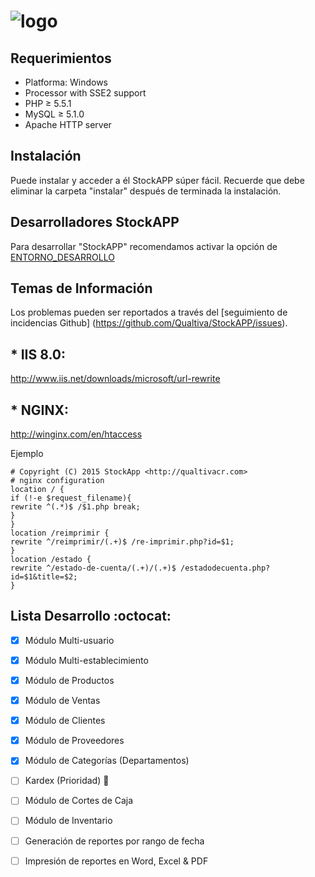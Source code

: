 # ![logo](https://raw.githubusercontent.com/Qualtiva/StockAPP/master/estatico/img/logo.png)
## Requerimientos

+ Platforma: Windows
+ Processor with SSE2 support
+ PHP ≥ 5.5.1
+ MySQL ≥ 5.1.0
+ Apache HTTP server

## Instalación
Puede instalar y acceder a él StockAPP súper fácil. Recuerde que debe eliminar la carpeta "instalar" después de terminada la instalación.

## Desarrolladores StockAPP
Para desarrollar "StockAPP" recomendamos activar la opción de  [ENTORNO_DESARROLLO](https://github.com/Qualtiva/StockAPP/blob/master/sistema/Qualtiva.php#L28)

## Temas de Información
Los problemas pueden ser reportados a través del [seguimiento de incidencias Github] (https://github.com/Qualtiva/StockAPP/issues).

## * IIS 8.0:
http://www.iis.net/downloads/microsoft/url-rewrite

## * NGINX:
http://winginx.com/en/htaccess

Ejemplo
```
# Copyright (C) 2015 StockApp <http://qualtivacr.com>
# nginx configuration
location / {
if (!-e $request_filename){
rewrite ^(.*)$ /$1.php break;
}
}
location /reimprimir {
rewrite ^/reimprimir/(.+)$ /re-imprimir.php?id=$1;
}
location /estado {
rewrite ^/estado-de-cuenta/(.+)/(.+)$ /estadodecuenta.php?id=$1&title=$2;
}
```
## Lista Desarrollo :octocat:
- [x] Módulo Multi-usuario 
- [x] Módulo Multi-establecimiento
- [x] Módulo de Productos
- [x] Módulo de Ventas
- [x] Módulo de Clientes
- [x] Módulo de Proveedores
- [x] Módulo de Categorías (Departamentos)
- [ ] Kardex (Prioridad) :red_circle:
- [ ] Módulo de Cortes de Caja
- [ ] Módulo de Inventario
- [ ] Generación de reportes por rango de fecha
- [ ] Impresión de reportes en Word, Excel & PDF











